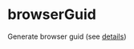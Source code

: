 # browserGuid
Generate browser guid (see [details](https://andywalpole.me/blog/140739/using-javascript-create-guid-from-users-browser-information))
